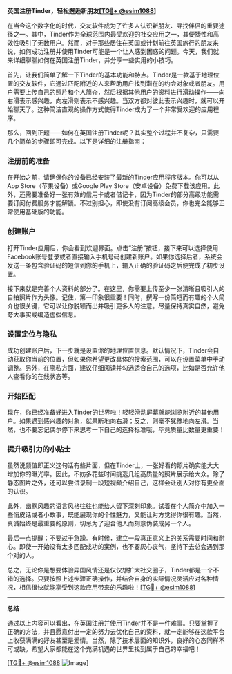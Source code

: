 **英国注册Tinder，轻松邂逅新朋友[[TG💪+ @esim1088](https://t.me/s/esim1088)]**

在当今这个数字化的时代，交友软件成为了许多人认识新朋友、寻找伴侣的重要途径之一。其中，Tinder作为全球范围内最受欢迎的社交应用之一，其便捷性和高效性吸引了无数用户。然而，对于那些居住在英国或计划前往英国旅行的朋友来说，如何成功注册并使用Tinder可能是一个让人感到困惑的问题。今天，我们就来详细聊聊如何在英国注册Tinder，并分享一些实用的小技巧。

首先，让我们简单了解一下Tinder的基本功能和特点。Tinder是一款基于地理位置的交友软件，它通过匹配附近的人来帮助用户找到潜在的约会对象或者朋友。用户需要上传自己的照片和个人简介，然后根据其他用户的资料进行滑动操作——向右滑表示感兴趣，向左滑则表示不感兴趣。当双方都对彼此表示兴趣时，就可以开始聊天了。这种简洁直观的操作方式使得Tinder成为了一个非常受欢迎的应用程序。

那么，回到正题——如何在英国注册Tinder呢？其实整个过程并不复杂，只需要几个简单的步骤即可完成。以下是详细的注册指南：

### 注册前的准备

在开始之前，请确保你的设备已经安装了最新的Tinder应用程序版本。你可以从App Store（苹果设备）或Google Play Store（安卓设备）免费下载该应用。此外，还需要准备好一张有效的信用卡或者借记卡，因为Tinder的部分高级功能需要订阅付费服务才能解锁。不过别担心，即使没有订阅高级会员，你也完全能够正常使用基础版的功能。

### 创建账户

打开Tinder应用后，你会看到欢迎界面。点击“注册”按钮，接下来可以选择使用Facebook账号登录或者直接输入手机号码创建新账户。如果你选择后者，系统会发送一条包含验证码的短信到你的手机上，输入正确的验证码之后便完成了初步设置。

接下来就是完善个人资料的部分了。在这里，你需要上传至少一张清晰且吸引人的自拍照片作为头像。记住，第一印象很重要！同时，撰写一份简短而有趣的个人简介也很关键，它可以让你脱颖而出并吸引更多人的注意。尽量保持真实自然，避免夸大事实或编造虚假信息。

### 设置定位与隐私

成功创建账户后，下一步就是设置你的地理位置信息。默认情况下，Tinder会自动获取你当前的位置，但如果你希望更改具体的搜索范围，可以在设置菜单中手动调整。另外，在隐私方面，建议仔细阅读并勾选适合自己的选项，比如是否允许他人查看你的在线状态等。

### 开始匹配

现在，你已经准备好进入Tinder的世界啦！轻轻滑动屏幕就能浏览附近的其他用户。如果遇到感兴趣的对象，就果断地向右滑；反之，则毫不犹豫地向左滑。当然，也不要忘记偶尔停下来思考一下自己的选择标准哦，毕竟质量比数量更重要！

### 提升吸引力的小贴士

虽然说颜值即正义这句话有些片面，但在Tinder上，一张好看的照片确实能大大增加你的曝光率。因此，不妨多花些时间挑选几组高质量的照片展示给大众。除了静态图片之外，还可以尝试录制一段短视频介绍自己，这样会让别人对你有更全面的认识。

此外，幽默风趣的语言风格往往也能给人留下深刻印象。试着在个人简介中加入一些俏皮话或者小故事，既能展现你的个性魅力，又能让对方觉得你很有趣。当然，真诚始终是最重要的原则，切忌为了迎合他人而刻意伪装成另一个人。

最后一点提醒：不要过于急躁。有时候，建立一段真正意义上的关系需要时间和耐心。即使一开始没有太多匹配成功的案例，也不要灰心丧气，坚持下去总会遇到那个对的人。

总之，无论你是想要体验异国风情还是仅仅想扩大社交圈子，Tinder都是一个不错的选择。只要按照上述步骤正确操作，并结合自身的实际情况灵活应对各种情况，相信很快就能享受到这款应用带来的乐趣啦！[[TG💪+ @esim1088](https://t.me/s/esim1088)]

---

**总结**

通过以上内容可以看出，在英国注册并使用Tinder并不是一件难事。只要掌握了正确的方法，并且愿意付出一定的努力去优化自己的资料，就一定能够在这款平台上收获满满的好友甚至是爱情。当然，除了技术层面的知识外，良好的心态同样不可或缺。希望大家都能在这个充满机遇的世界里找到属于自己的幸福吧！

[[TG💪+ @esim1088](https://t.me/s/esim1088) ![Image](https://i.postimg.cc/4NQfJmqS/Snipaste-2025-05-13-00-14-12.png)]